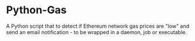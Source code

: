 # Python-Gas
A Python script that to detect if Ethereum network gas prices are "low" and send an email notification - to be wrapped in a daemon, job or executable.  
